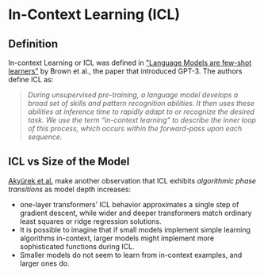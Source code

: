 # In-Context Learning (ICL)

## Definition

In-context Learning or ICL was defined in ["Language Models are few-shot learners"](https://arxiv.org/abs/2005.14165) by Brown et al., the paper that introduced GPT-3. The authors define ICL as:

> _During unsupervised pre-training, a language model develops a broad set of skills and pattern recognition abilities. It then uses these abilities at inference time to rapidly adapt to or recognize the desired task. We use the term “in-context learning” to describe the inner loop of this process, which occurs within the forward-pass upon each sequence._

## ICL vs Size of the Model

[Akyürek et al.](https://arxiv.org/abs/2211.15661) make another observation that ICL exhibits _algorithmic phase transitions_ as model depth increases:  
- one-layer transformers’ ICL behavior approximates a single step of gradient descent, while wider and deeper transformers match ordinary least squares or ridge regression solutions.   
- It is possible to imagine that if small models implement simple learning algorithms in-context, larger models might implement more sophisticated functions during ICL.  
-  Smaller models do not seem to learn from in-context examples, and larger ones do.